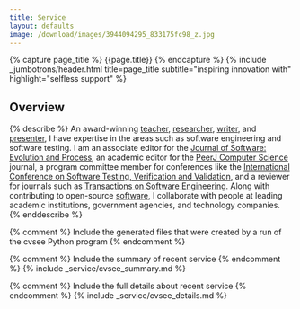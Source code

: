 ```yaml
---
title: Service
layout: defaults
image: /download/images/3944094295_833175fc98_z.jpg
---
```


{% capture page_title %} {{page.title}} {% endcapture %}
{% include _jumbotrons/header.html title=page_title subtitle="inspiring innovation with" highlight="selfless support" %}

## Overview

{% describe %}
An award-winning [teacher]({{site.baseurl}}teaching/),
[researcher]({{site.baseurl}}research/),
[writer]({{site.baseurl}}research/papers/), and
[presenter]({{site.baseurl}}research/presentations/), I have expertise in the
areas such as software engineering and software testing. I am an
associate editor for the [Journal of Software: Evolution and
Process](https://onlinelibrary.wiley.com/journal/20477481), an academic editor
for the [PeerJ Computer Science](https://peerj.com/computer-science/) journal, a
program committee member for conferences like the [International Conference on
Software Testing, Verification and
Validation](https://cs.gmu.edu/icst/index.html), and a reviewer for journals
such as [Transactions on Software
Engineering](https://www.computer.org/csdl/journal/ts). Along with contributing
to open-source [software]({{site.baseurl}}software/), I collaborate with people
at leading academic institutions, government agencies, and technology companies.
{% enddescribe %}

{% comment %} Include the generated files that were created by a run of the
cvsee Python program {% endcomment %}

{% comment %} Include the summary of recent service {% endcomment %}
{% include _service/cvsee_summary.md %}

{% comment %} Include the full details about recent service {% endcomment %}
{% include _service/cvsee_details.md %}
